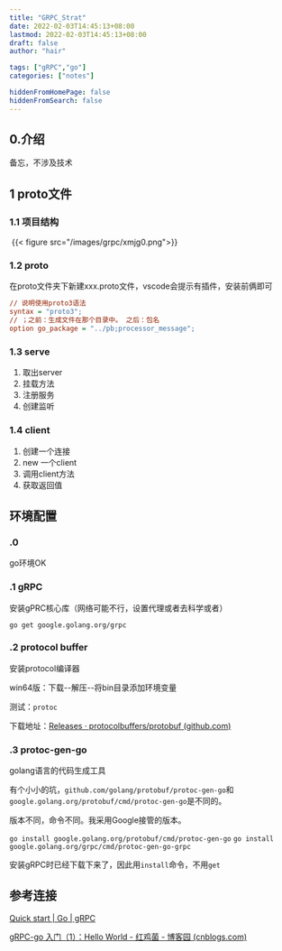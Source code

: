 ```yaml
---
title: "GRPC_Strat"
date: 2022-02-03T14:45:13+08:00
lastmod: 2022-02-03T14:45:13+08:00
draft: false
author: "hair"

tags: ["gRPC","go"]
categories: ["notes"]

hiddenFromHomePage: false
hiddenFromSearch: false
---
```

## 0.介绍
 备忘，不涉及技术

## 1 proto文件

### 1.1 项目结构

​	{{< figure src="/images/grpc/xmjg0.png">}}

### 1.2 proto

在proto文件夹下新建xxx.proto文件，vscode会提示有插件，安装前俩即可

```ini
// 说明使用proto3语法
syntax = "proto3";
// ；之前：生成文件在那个目录中。 之后：包名
option go_package = "../pb;processor_message";
```

### 1.3 serve

1. 取出server
2. 挂载方法
3. 注册服务
4. 创建监听

### 1.4 client

1. 创建一个连接
2. new 一个client
3. 调用client方法
4. 获取返回值

## 环境配置

### .0

go环境OK

### .1 gRPC

安装gPRC核心库（网络可能不行，设置代理或者去科学或者）

`go get google.golang.org/grpc`

### .2 protocol buffer

安装protocol编译器

win64版：下载--解压--将bin目录添加环境变量

测试：`protoc`

下载地址：[Releases · protocolbuffers/protobuf (github.com)](https://github.com/protocolbuffers/protobuf/releases)

### .3 protoc-gen-go

golang语言的代码生成工具

有个小小的坑，`github.com/golang/protobuf/protoc-gen-go`和`google.golang.org/protobuf/cmd/protoc-gen-go`是不同的。

版本不同，命令不同。我采用Google接管的版本。

`go install google.golang.org/protobuf/cmd/protoc-gen-go`
`go install google.golang.org/grpc/cmd/protoc-gen-go-grpc`

安装gRPC时已经下载下来了，因此用`install`命令，不用`get`



## 参考连接

[Quick start | Go | gRPC](https://www.grpc.io/docs/languages/go/quickstart/)

[gRPC-go 入门（1）：Hello World - 红鸡菌 - 博客园 (cnblogs.com)](https://www.cnblogs.com/hongjijun/p/13724738.html)
